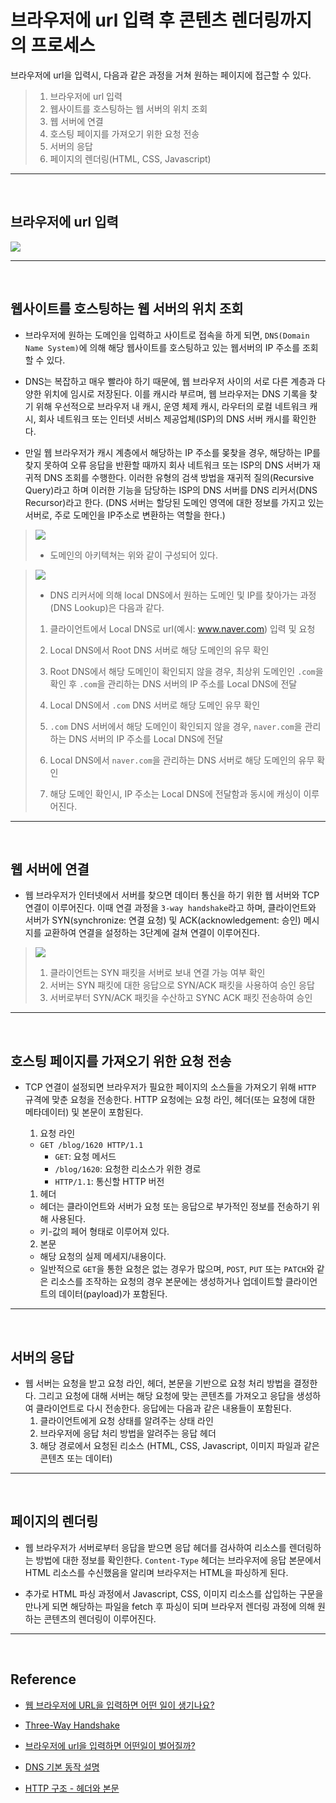 # 브라우저에 url 입력 후 콘텐츠 렌더링까지의 프로세스

브라우저에 url을 입력시, 다음과 같은 과정을 거쳐 원하는 페이지에 접근할 수 있다.

>1. 브라우저에 url 입력
>2. 웹사이트를 호스팅하는 웹 서버의 위치 조회
>3. 웹 서버에 연결
>4. 호스팅 페이지를 가져오기 위한 요청 전송
>5. 서버의 응답
>6. 페이지의 렌더링(HTML, CSS, Javascript)

---
<br/>

## 브라우저에 url 입력

![](https://velog.velcdn.com/images/dydalsdl1414/post/7d3bbda1-d8df-409a-ad91-5e250f93ce3e/image.png)

---
<br/>

## 웹사이트를 호스팅하는 웹 서버의 위치 조회

- 브라우저에 원하는 도메인을 입력하고 사이트로 접속을 하게 되면, `DNS(Domain Name System)`에 의해 해당 웹사이트를 호스팅하고 있는 웹서버의 IP 주소를 조회할 수 있다.

- DNS는 복잡하고 매우 빨라야 하기 때문에, 웹 브라우저 사이의 서로 다른 계층과 다양한 위치에 임시로 저장된다. 이를 캐시라 부르며, 웹 브라우저는 DNS 기록을 찾기 위해 우선적으로 브라우저 내 캐시, 운영 체제 캐시, 라우터의 로컬 네트워크 캐시, 회사 네트워크 또는 인터넷 서비스 제공업체(ISP)의 DNS 서버 캐시를 확인한다.

- 만일 웹 브라우저가 캐시 계층에서 해당하는 IP 주소를 몾찾을 경우, 해당하는 IP를 찾지 못하여 오류 응답을 반환할 때까지 회사 네트워크 또는 ISP의 DNS 서버가 재귀적 DNS 조회를 수행한다. 이러한 유형의 검색 방법을 재귀적 질의(Recursive Query)라고 하며 이러한 기능을 담당하는 ISP의 DNS 서버를 DNS 리커서(DNS Recursor)라고 한다.
(DNS 서버는 할당된 도메인 영역에 대한 정보를 가지고 있는 서버로, 주로 도메인을 IP주소로 변환하는 역할을 한다.)

> ![](https://webhostinggeeks.com/guides/dns/structure2.png)
>
> - 도메인의 아키텍쳐는 위와 같이 구성되어 있다.

> ![](https://www.netmanias.com/ko/?m=attach&no=1997)
>
> - DNS 리커서에 의해 local DNS에서 원하는 도메인 및 IP를 찾아가는 과정(DNS Lookup)은 다음과 같다.
>
> 1. 클라이언트에서 Local DNS로 url(예시: www.naver.com) 입력 및 요청
> 2. Local DNS에서 Root DNS 서버로 해당 도메인의 유무 확인
> 3. Root DNS에서 해당 도메인이 확인되지 않을 경우, 최상위 도메인인 `.com`을 확인 후 `.com`을 관리하는 DNS 서버의 IP 주소를 Local DNS에 전달
>
> 4. Local DNS에서 `.com` DNS 서버로 해당 도메인 유무 확인
>
> 4. `.com` DNS 서버에서 해당 도메인이 확인되지 않을 경우, `naver.com`을 관리하는 DNS 서버의 IP 주소를 Local DNS에 전달
>
> 5. Local DNS에서 `naver.com`을 관리하는 DNS 서버로 해당 도메인의 유무 확인
>
> 6. 해당 도메인 확인시, IP 주소는 Local DNS에 전달함과 동시에 캐싱이 이루어진다.

---
<br/>

## 웹 서버에 연결

- 웹 브라우저가 인터넷에서 서버를 찾으면 데이터 통신을 하기 위한 웹 서버와 TCP 연결이 이루어진다. 이때 연결 과정을 `3-way handshake`라고 하며, 클라이언트와 서버가 SYN(synchronize: 연결 요청) 및 ACK(acknowledgement: 승인) 메시지를 교환하여 연결을 설정하는 3단계에 걸쳐 연결이 이루어진다.

>![](https://velog.velcdn.com/images%2Faverycode%2Fpost%2Fcd53e336-a624-4f8a-b7e5-20fe62eb6648%2Fimage.png)
>
> 1. 클라이언트는 SYN 패킷을 서버로 보내 연결 가능 여부 확인
> 2. 서버는 SYN 패킷에 대한 응답으로 SYN/ACK 패킷을 사용하여 승인 응답
> 3. 서버로부터 SYN/ACK 패킷을 수산하고 SYNC ACK 패킷 전송하여 승인

---
<br/>

## 호스팅 페이지를 가져오기 위한 요청 전송

- TCP 연결이 설정되면 브라우저가 필요한 페이지의 소스들을 가져오기 위해 `HTTP` 규격에 맞춘 요청을 전송한다. HTTP 요청에는 요청 라인, 헤더(또는 요청에 대한 메타데이터) 및 본문이 포함된다.
  1. 요청 라인
  - `GET /blog/1620 HTTP/1.1`
    - `GET`: 요청 메서드
    - `/blog/1620`: 요청한 리소스가 위한 경로
    - `HTTP/1.1`: 통신할 HTTP 버전
  
  1. 헤더
  - 헤더는 클라이언트와 서버가 요청 또는 응답으로 부가적인 정보를 전송하기 위해 사용된다.
  - 키-값의 페어 형태로 이루어져 있다.

  2. 본문
  - 해당 요청의 실제 메세지/내용이다.
  - 일반적으로 `GET`을 통한 요청은 없는 경우가 많으며, `POST`, `PUT` 또는 `PATCH`와 같은 리소스를 조작하는 요청의 경우 본문에는 생성하거나 업데이트할 클라이언트의 데이터(payload)가 포함된다.

---

<br/>
  
## 서버의 응답

- 웹 서버는 요청을 받고 요청 라인, 헤더, 본문을 기반으로 요청 처리 방법을 결정한다. 그리고 요청에 대해 서버는 해당 요청에 맞는 콘텐츠를 가져오고 응답을 생성하여 클라이언트로 다시 전송한다. 응답에는 다음과 같은 내용들이 포함된다.
    1. 클라이언트에게 요청 상태를 알려주는 상태 라인
    2. 브라우저에 응답 처리 방법을 알려주는 응답 헤더
    3. 해당 경로에서 요청된 리소스 (HTML, CSS, Javascript, 이미지 파일과 같은 콘텐츠 또는 데이터)

---
<br/>

## 페이지의 렌더링

- 웹 브라우저가 서버로부터 응답을 받으면 응답 헤더를 검사하여 리소스를 렌더링하는 방법에 대한 정보를 확인한다. `Content-Type` 헤더는 브라우저에 응답 본문에서 HTML 리소스를 수신했음을 알리며 브라우저는 HTML을 파싱하게 된다.

- 추가로 HTML 파싱 과정에서 Javascript, CSS, 이미지 리소스를 삽입하는 구문을 만나게 되면 해당하는 파일을 fetch 후 파싱이 되며 브라우저 렌더링 과정에 의해 원하는 콘텐츠의 렌더링이 이루어진다.

---
<br/>

## Reference

- [웹 브라우저에 URL을 입력하면 어떤 일이 생기나요?
](https://aws.amazon.com/ko/blogs/korea/what-happens-when-you-type-a-url-into-your-browser/)

- [Three-Way Handshake
](https://www.techopedia.com/definition/10339/three-way-handshake)

- [브라우저에 url을 입력하면 어떤일이 벌어질까?](https://velog.io/@khy226/%EB%B8%8C%EB%9D%BC%EC%9A%B0%EC%A0%80%EC%97%90-url%EC%9D%84-%EC%9E%85%EB%A0%A5%ED%95%98%EB%A9%B4-%EC%96%B4%EB%96%A4%EC%9D%BC%EC%9D%B4-%EB%B2%8C%EC%96%B4%EC%A7%88%EA%B9%8C#4-%EB%B8%8C%EB%9D%BC%EC%9A%B0%EC%A0%80%EA%B0%80-%ED%95%B4%EB%8B%B9-%EC%84%9C%EB%B2%84%EC%99%80-tcp-%EC%97%B0%EA%B2%B0%EC%9D%84-%EC%8B%9C%EC%9E%91%ED%95%9C%EB%8B%A4)

- [DNS 기본 동작 설명](https://www.netmanias.com/ko/post/blog/5353/dns/dns-basic-operation)

- [HTTP 구조 - 헤더와 본문](https://blueyikim.tistory.com/1999)
